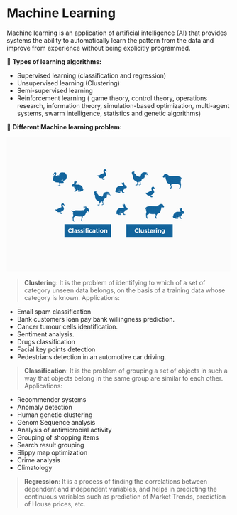 
# Machine Learning

Machine learning is an application of artificial intelligence (AI) that provides systems the ability to automatically learn the pattern from the data and improve from experience without being explicitly programmed. 



💫 **Types of learning algorithms:**

- Supervised learning (classification and regression)
- Unsupervised learning (Clustering)
- Semi-supervised learning
- Reinforcement learning ( game theory, control theory, operations research, information theory, simulation-based optimization, multi-agent systems, swarm intelligence, statistics and genetic algorithms)




💫 **Different Machine learning problem:**

![mingpt](img/Clustering&clasification-Animales.gif)

> **Clustering**: It is the problem of identifying to which of a set of category unseen data belongs, on the basis of a training data whose category is known. 
> Applications:

- Email spam classification
- Bank customers loan pay bank willingness prediction.
- Cancer tumour cells identification.
- Sentiment analysis.
- Drugs classification
- Facial key points detection
- Pedestrians detection in an automotive car driving.

> **Classification**: It is the problem of grouping a set of objects in such a way that objects belong in the same group are similar to each other.
> Applications:

- Recommender systems
- Anomaly detection
- Human genetic clustering
- Genom Sequence analysis
- Analysis of antimicrobial activity
- Grouping of shopping items
- Search result grouping
- Slippy map optimization
- Crime analysis
- Climatology

> **Regression**: It is a process of finding the correlations between dependent and independent variables, and helps in predicting the continuous variables such as prediction of Market Trends, prediction of House prices, etc.

